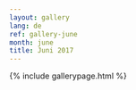 ```yaml
---
layout: gallery
lang: de
ref: gallery-june
month: june
title: Juni 2017
---
```


{% include gallerypage.html %}

